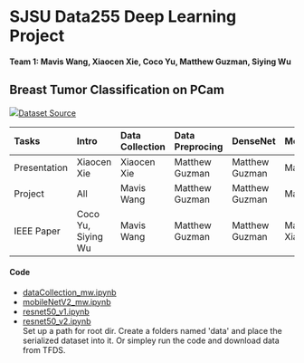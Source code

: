 # SJSU Data255 Deep Learning Project
#### Team 1: Mavis Wang, Xiaocen Xie, Coco Yu, Matthew Guzman, Siying Wu
## Breast Tumor Classification on PCam
<p>
<img src= 'https://github.com/basveeling/pcam/blob/master/pcam.jpg?raw=true'><a href='https://github.com/basveeling/pcam'>Dataset Source</a></img>

|Tasks         | Intro                           | Data Collection | Data Preprocing | DenseNet | MobileNetV2 | ResNet-50 | Discussion |
|:------------ | :------------------------------ | :-------------- | :-------------- | :------- | :---------- | :-------- | :---------|
|Presentation  | Xiaocen Xie | Xiaocen Xie | Matthew Guzman | Matthew Guzman | Mavis Wang | Siying Wu | Coco | 
|Project       | All | Mavis Wang | Matthew Guzman | Matthew Guzman | Mavis Wang | Siying Wu | All | 
|IEEE Paper    | Coco Yu, Siying Wu | Mavis Wang | Matthew Guzman | Matthew Guzman | Mavis Wang, Xiaucen Xie | Siying Wu | Coco |



#### Code
<ul label='data preparation and top-5 ensemble'>
  <li><a href="https://github.com/SJSUMS/PCam/blob/main/code/dataCollection_mw.ipynb">dataCollection_mw.ipynb</a></li>
  <li><a href="https://github.com/SJSUMS/PCam/blob/main/code/mobileNetV2_mw.ipynb">mobileNetV2_mw.ipynb</a></li>
  <li><a href="https://github.com/SJSUMS/FER2013/blob/main/code/FER_dataPrep.ipynb">resnet50_v1.ipynb</a></li>
  <li><a href="https://github.com/SJSUMS/FER2013/blob/main/code/FER_topEnsemble.ipynb">resnet50_v2.ipynb</a></li>  
Set up a path for root dir. Create a folders named 'data' and place the serialized dataset into it. Or simpley run the code and download data from TFDS.
</ul>
